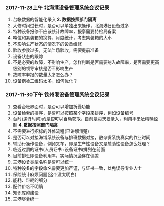 ### 2017-11-28上午 北海港设备管理系统会议记录

1. 台帐数据的智能化录入
**2. 数据按照部门隔离**
3. 大修时间过长时，是否可以单独出来操作，北海港旧设备过多
4. 特种设备报停不应该统计故障率，报亭需要特检局备案
5. 吨位和集装箱的换算，月度统计，考虑集装箱的大小
6. 不影响生产状态的情况下的设备维修
7. 验收参数过多，无法当场验收，需要提前准备
8. 设备状态的跟踪
9. 不是必要的故障，不影响生产，怎样判断是否需要纳入故障率，是否需要更高级别的领导审核是否不影响生产
10. 故障率申报的数量太多怎么办？
11. 设备例检二维码太多，如何优化？

### 2017-11-30下午 钦州港设备管理系统会议记录

1. 查看台帐界面时，是否可以增加折叠功能
2. 设备检索的排序，是否可以按照某个字段来排序，例如设备编号
3. 台时(运行时间)的是否可以自动获取，目前是每天要录入，利用率无法精确控制
**4. 数据按照部门隔离**
5. 不需要进行招标的外修流程(已讲解清楚)
6. 是否可以对接海博系统设备与排班数据对接，散杂货系统真实的作业时间
7. 辅助行操作设备，例如叉车，即是生产性设备又是辅助性设备怎么处理？
8. 临近过期的证书(人员证书+设备证书)排列在前面
9. 目前排班即设备利用率，实际情况会存在偏差
10. 三港设备类型名称是否可以统一
11. 特种设备的字段命名需要更加严谨，与证书一致，以免误导专业人士
12. 保险统计麻烦问题(这个没太明白)
13. 能耗、料耗的细分
14. 配件价格不明确
15. 知识库的建设
16. 三港尽量统一


